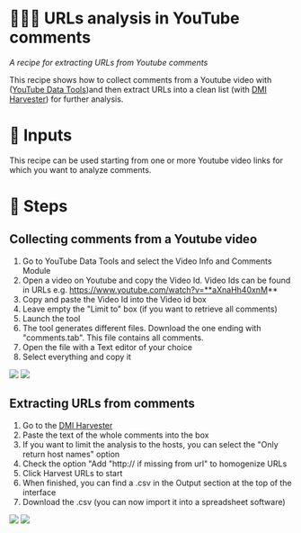 # 🌾🍚🔗 URLs analysis in YouTube comments

*A recipe for extracting URLs from Youtube comments*

This recipe shows how to collect comments from a Youtube video with ([YouTube Data Tools](https://tools.digitalmethods.net/netvizz/youtube/]))and then extract URLs into a clean list (with [DMI Harvester](https://tools.digitalmethods.net/beta/harvestUrls/)) for further analysis.  



# 🧱 Inputs
This recipe can be used starting from one or more Youtube video links for which you want to analyze comments.


# 📃 Steps


## Collecting comments from a Youtube video
1. Go to YouTube Data Tools and select the Video Info and Comments Module
2. Open a video on Youtube and copy the Video Id. Video Ids can be found in URLs
e.g. https://www.youtube.com/watch?v=**aXnaHh40xnM**
3. Copy and paste the Video Id into the Video id box
4. Leave empty the "Limit to" box (if you want to retrieve all comments)
5. Launch the tool
6. The tool generates different files. Download the one ending with "comments.tab". This file contains all comments.
7. Open the file with a Text editor of your choice
8. Select everything and copy it


![](https://i.imgur.com/7UDO3in.png)
![](https://i.imgur.com/CPiFvCJ.png)


## Extracting URLs from comments
1. Go to the [DMI Harvester](https://tools.digitalmethods.net/beta/harvestUrls/)
2. Paste the text of the whole comments into the box
3. If you want to limit the analysis to the hosts, you can select the "Only return host names" option
4. Check the option "Add "http:// if missing from url" to homogenize URLs
5. Click Harvest URLs to start
6. When finished, you can find a .csv in the Output section at the top of the interface
7. Download the .csv (you can now import it into a spreadsheet software)

![](https://i.imgur.com/Dip3Ha5.png)
![](https://i.imgur.com/zr39LQ2.png)

